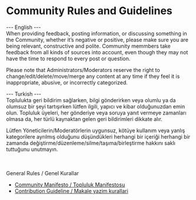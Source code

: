 # Community Rules and Guidelines

--- English ---\
When providing feedback, posting information, or discussing something in the Community, whether it’s negative or positive, please make sure you are being relevant, constructive and polite. Community memmbers take feedback from all kinds of sources into account, even though they may not have the time to respond to every post or question.

Please note that Administrators/Moderators reserve the right to change/edit/delete/move/merge any content at any time if they feel it is inappropriate, abusive, or incorrectly categorized.


--- Turkish ---\
Toplulukta geri bildirim sağlarken, bilgi gönderirken veya olumlu ya da olumsuz bir şeyi tartışırken lütfen ilgili, yapıcı ve kibar olduğunuzdan emin olun. Topluluk üyeleri, her gönderiye veya soruya yanıt vermeye zamanları olmasa da, her türlü kaynaktan gelen geri bildirimleri dikkate alır.

Lütfen Yöneticilerin/Moderatörlerin uygunsuz, kötüye kullanım veya yanlış kategorilere ayrılmış olduğunu düşündükleri herhangi bir içeriği herhangi bir zamanda değiştirme/düzenleme/silme/taşıma/birleştirme hakkını saklı tuttuğunu unutmayın.

\
\
General Rules / Genel Kurallar

* [Community Manifesto / Topluluk Manifestosu](manifesto/chronos-code-of-conduct.md)
* [Contribution Guideline / Makale yazim kurallari](contributing/makale-yazim-kurallari.md)
